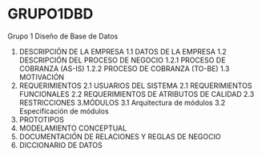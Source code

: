 # GRUPO1DBD
Grupo 1 Diseño de Base de Datos 

1. DESCRIPCIÓN DE LA EMPRESA
1.1 DATOS DE LA EMPRESA
   1.2 DESCRIPCIÓN DEL PROCESO DE NEGOCIO
   1.2.1 PROCESO DE COBRANZA (AS-IS)
   1.2.2 PROCESO DE COBRANZA (TO-BE)
   1.3 MOTIVACIÓN
2. REQUERIMIENTOS
2.1 USUARIOS DEL SISTEMA
2.1 REQUERIMIENTOS FUNCIONALES
2.2 REQUERIMIENTOS DE ATRIBUTOS DE CALIDAD
2.3 RESTRICCIONES 
3.MÓDULOS
3.1 Arquitectura de módulos
3.2 Especificación de módulos
8. PROTOTIPOS
9. MODELAMIENTO CONCEPTUAL
10. DOCUMENTACIÓN DE RELACIONES Y REGLAS DE NEGOCIO
11. DICCIONARIO DE DATOS
